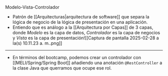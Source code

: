 Modelo-Vista-Controlador
- Patrón de [[Arquitecturas|arquitectura de software]] que separa la lógica de negocio de la lógica de presentación en una aplicación.
- Entiendo que es análogo a la [[Arquitectura por Capas]] de 3 capas, donde *Modelo* es la capa de datos, *Controlador* es la capa de negocios y *Vista* es la capa de presentación![[Captura de pantalla 2025-02-28 a la(s) 10.11.23 a. m..png]]
***
- En términos del bootcamp, podemos crear un controlador con [[MELI/Spring/Spring Boot]] añadiendo una anotación `@RestController` a la clase Java que querramos que ocupe ese rol. 
